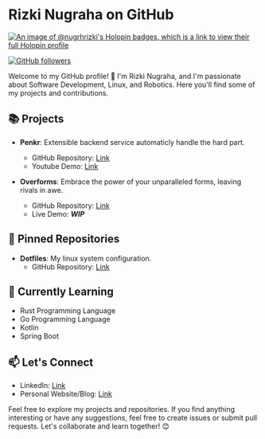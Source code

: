 # Rizki Nugraha on GitHub

[![An image of @nugrhrizki's Holopin badges, which is a link to view their full Holopin profile](https://holopin.me/nugrhrizki)](https://holopin.io/@nugrhrizki)

[![GitHub followers](https://img.shields.io/github/followers/nugrhrizki?style=social)](https://github.com/nugrhrizki)

Welcome to my GitHub profile! 👋 I'm Rizki Nugraha, and I'm passionate about Software Development, Linux, and Robotics. Here you'll find some of my projects and contributions.

## 📚 Projects

- **Penkr**: Extensible backend service automaticly handle the hard part.
  - GitHub Repository: [Link](https://github.com/nugrhrizki/penkr)
  - Youtube Demo: [Link](https://youtu.be/n2x8qfJrHzU)

- **Overforms**: Embrace the power of your unparalleled forms, leaving rivals in awe.
  - GitHub Repository: [Link](https://github.com/nugrhrizki/overforms)
  - Live Demo: **_WIP_**

## 📌 Pinned Repositories

- **Dotfiles**: My linux system configuration.
  - GitHub Repository: [Link](https://github.com/nugrhrizki/dotfiles)

## 🌱 Currently Learning

- Rust Programming Language
- Go Programming Language
- Kotlin
- Spring Boot

## 📫 Let's Connect

- LinkedIn: [Link](https://www.linkedin.com/in/mangiki/)
- Personal Website/Blog: [Link](https://mangiki.com)

Feel free to explore my projects and repositories. If you find anything interesting or have any suggestions, feel free to create issues or submit pull requests. Let's collaborate and learn together! 😊
